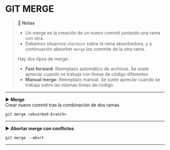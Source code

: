 # GIT MERGE

> 📌 **Notas**
> - Un merge es la creación de un nuevo commit juntando una rama con otra.
> - Debemos situarnos `checkout` sobre la rama absorbedora, y a continuación absorber `merge` los commits de la otra rama.
>
> Hay dos tipos de merge:
> - **Fast forward**: Reemplazo automático de archivos. Se suele apreciar cuando se trabaja con líneas de código diferentes.
> - **Manual merge**: Reemplazo manual. Se suele apreciar cuando se trabaja sobre las mismas líneas de código.

----

▶️ **Merge**
<br>Crear nuevo commit tras la combinación de dos ramas
```shell script
git merge <absorbed-branch>
```

----

▶️ **Abortar merge con conflictos**
```shell script
git merge --abort
```

----